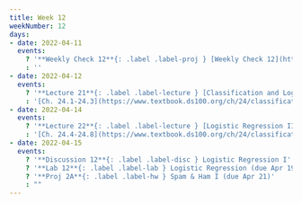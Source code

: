 ```yaml
---
title: Week 12
weekNumber: 12
days:
- date: 2022-04-11
  events:
    ? '**Weekly Check 12**{: .label .label-proj } [Weekly Check 12](https://forms.gle/TzopdDK7oFcv94ZU7) (due Apr 18)'
    : ''
- date: 2022-04-12
  events:
    ? '**Lecture 21**{: .label .label-lecture } [Classification and Logistic Regression I](lecture/lec21)'
    : '[Ch. 24.1-24.3](https://www.textbook.ds100.org/ch/24/classification_prob.html)'
- date: 2022-04-14
  events:
    ? '**Lecture 22**{: .label .label-lecture } [Logistic Regression II](lecture/lec22)'
    : '[Ch. 24.4-24.8](https://www.textbook.ds100.org/ch/24/classification_log_reg.html)'
- date: 2022-04-15
  events:
    ? '**Discussion 12**{: .label .label-disc } Logistic Regression I'
    ? '**Lab 12**{: .label .label-lab } Logistic Regression (due Apr 19)'
    ? '**Proj 2A**{: .label .label-hw } Spam & Ham I (due Apr 21)'
    : ""
---
```

